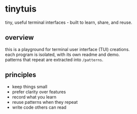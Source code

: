 # tinytuis

tiny, useful terminal interfaces - built to learn, share, and reuse.

## overview

this is a playground for terminal user interface (TUI) creations.  
each program is isolated, with its own readme and demo.  
patterns that repeat are extracted into `/patterns`.

## principles

- keep things small  
- prefer clarity over features  
- record what you learn  
- reuse patterns when they repeat  
- write code others can read
